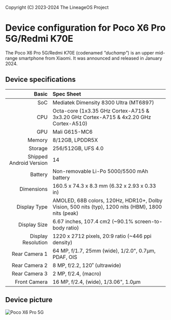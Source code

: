 Copyright (C) 2023-2024 The LineageOS Project

Device configuration for Poco X6 Pro 5G/Redmi K70E
=============================================================

The Poco X6 Pro 5G/Redmi K70E (codenamed _"duchamp"_) is an upper mid-range smartphone from Xiaomi.
It was announced and released in January 2024.

## Device specifications

Basic   | Spec Sheet
-------:|:-------------------------
SoC     | Mediatek Dimensity 8300 Ultra (MT6897)
CPU     | Octa-core (1x3.35 GHz Cortex-A715 & 3x3.20 GHz Cortex-A715 & 4x2.20 GHz Cortex-A510)
GPU     | Mali G615-MC6
Memory  | 8/12GB, LPDDR5X
Storage | 256/512GB, UFS 4.0
Shipped Android Version | 14
Battery | Non-removable Li-Po 5000/5500 mAh battery
Dimensions | 160.5 x 74.3 x 8.3 mm (6.32 x 2.93 x 0.33 in)
Display Type | AMOLED, 68B colors, 120Hz, HDR10+, Dolby Vision, 500 nits (typ), 1200 nits (HBM), 1800 nits (peak)
Display Size | 6.67 inches, 107.4 cm2 (~90.1% screen-to-body ratio)
Display Resolution | 1220 x 2712 pixels, 20:9 ratio (~446 ppi density)
Rear Camera 1 | 64 MP, f/1.7, 25mm (wide), 1/2.0", 0.7µm, PDAF, OIS
Rear Camera 2 | 8 MP, f/2.2, 120˚ (ultrawide)
Rear Camera 3 | 2 MP, f/2.4, (macro)
Front Camera | 16 MP, f/2.4, (wide), 1/3.06", 1.0µm

## Device picture
![Poco X6 Pro 5G](https://fdn2.gsmarena.com/vv/pics/xiaomi/xiaomi-poco-x6-pro-2.jpg "Poco X6 Pro in black, yellow and grey")
